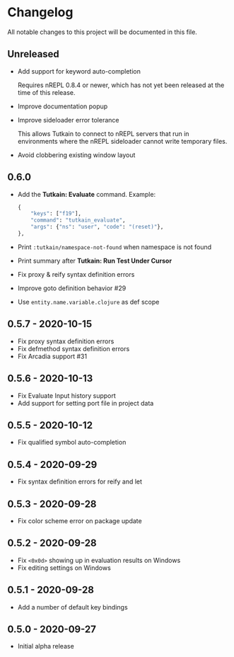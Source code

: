 # Changelog
All notable changes to this project will be documented in this file.

## Unreleased
- Add support for keyword auto-completion

  Requires nREPL 0.8.4 or newer, which has not yet been released at the time of this release.

- Improve documentation popup
- Improve sideloader error tolerance

  This allows Tutkain to connect to nREPL servers that run in environments where the nREPL sideloader cannot write temporary files.

- Avoid clobbering existing window layout

## 0.6.0
- Add the **Tutkain: Evaluate** command. Example:

    ```clojure
    {
        "keys": ["f19"],
        "command": "tutkain_evaluate",
        "args": {"ns": "user", "code": "(reset)"},
    },
    ```

- Print `:tutkain/namespace-not-found` when namespace is not found
- Print summary after **Tutkain: Run Test Under Cursor**
- Fix proxy & reify syntax definition errors
- Improve goto definition behavior #29
- Use `entity.name.variable.clojure` as def scope

## 0.5.7 - 2020-10-15
- Fix proxy syntax definition errors
- Fix defmethod syntax definition errors
- Fix Arcadia support #31

## 0.5.6 - 2020-10-13
- Fix Evaluate Input history support
- Add support for setting port file in project data

## 0.5.5 - 2020-10-12
- Fix qualified symbol auto-completion

## 0.5.4 - 2020-09-29
- Fix syntax definition errors for reify and let

## 0.5.3 - 2020-09-28
- Fix color scheme error on package update

## 0.5.2 - 2020-09-28
- Fix `<0x0d>` showing up in evaluation results on Windows
- Fix editing settings on Windows

## 0.5.1 - 2020-09-28
- Add a number of default key bindings

## 0.5.0 - 2020-09-27
- Initial alpha release
